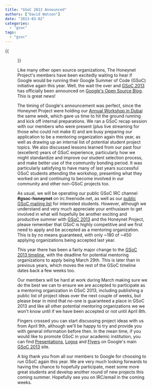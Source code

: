 ```yaml
---
title: "GSoC 2013 Announced"
authors: ["David Watson"]
date: "2013-03-02"
categories: 
  - "gsoc"
tags: 
  - "gsoc"
---
```

{{<figure src="images/banner.png" alt="Banner" width="50%">}}

Like many other open source organizations, The Honeynet Project's members have been excitedly waiting to hear if Google would be running their Google Summer of Code (GSoC) initiative again this year. Well, the wait the over and [GSoC 2013](http://www.google-melange.com/gsoc/homepage/google/gsoc2013) has officially been announced on [Google's Open Source Blog](http://google-opensource.blogspot.co.uk/2013/02/flip-bits-not-burgers-google-summer-of.html). This is great news!  
  
The timing of Google's announcement was perfect, since the Honeynet Project were holding our [Annual Workshop in Dubai](http://dubai2013.honeynet.org) the same week, which gave us time to hit the ground running and kick off internal preparations. We ran a GSoC recap session with our members who were present (plus live streaming for those who could not make it) and are busy preparing our application to be a mentoring organization again this year, as well as drawing up an internal list of potential student project topics. We also discussed lessons learned from our past four (excellent) years of GSoC experience, particularly how we might standardize and improve our student selection process, and make better use of the community bonding period. It was particularly satisfying to have many of last years successful GSoC students attending the workshop, presenting what they worked on and continuing to become involved in our community and other non-GSoC projects too.  
  
As usual, we will be operating our public GSoC IRC channel **#gsoc-honeynet** on irc.freenode.net, as well as our [public GSoC mailing list](https://public.honeynet.org/mailman/listinfo/gsoc) for interested students. However, although we understand and very much appreciate your enthusiasm to get involved in what will hopefully be another exciting and productive summer with [GSoC 2013](http://www.google-melange.com/gsoc/homepage/google/gsoc2013) and the Honeynet Project, please remember that GSoC is highly competitive and we first need to apply and be accepted as a mentoring organization. This is by no means guaranteed, with only ~180 of ~450 applying organizations being accepted last year.  
  
This year there has been a fairly major change to the [GSoC 2013 timeline](http://www.google-melange.com/gsoc/events/google/gsoc2013), with the deadline for potential mentoring organizations to apply being March 29th. This is later than in previous years, which moves the rest of the GSoC timeline dates back a few weeks too.  
  
Our members will be hard at work during March making sure we do the best we can to ensure we are accepted to participate as a mentoring organization in GSoC 2013, including publishing a public list of project ideas over the next couple of weeks, but please bear in mind that no-one is guaranteed a place in GSoC 2013 and like all other potential mentoring organizations we we won't know until if we have been accepted or not until April 8th.  
  
Fingers crossed you can start discussing project ideas with us from April 9th, although we'll be happy to try and provide you with general information before then. In the mean time, if you would like to promote GSoC in your academic institution, you can find [Presentations](http://code.google.com/p/google-summer-of-code/wiki/ProgramPresentations), [Logos](http://code.google.com/p/google-summer-of-code/wiki/GsocLogos) and [Flyers](http://code.google.com/p/google-summer-of-code/wiki/GsocFlyers) on Google's main [GSoC 2013](http://www.google-melange.com/gsoc/homepage/google/gsoc2013) site.  
  
A big thank you from all our members to Google for choosing to run GSoC again this year. We are very much looking forwards to having the chance to hopefully participate, meet some more great students and develop another round of new projects this coming summer. Hopefully see you on IRC/email in the coming weeks.
